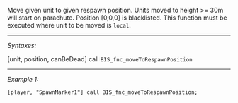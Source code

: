 Move given unit to given respawn position. Units moved to height <nowiki>>=</nowiki> 30m will start on parachute. Position [0,0,0] is blacklisted. This function must be executed where unit to be moved is `local`.


---
*Syntaxes:*

[unit, position, canBeDead] call `BIS_fnc_moveToRespawnPosition`

---
*Example 1:*

```sqf
[player, "SpawnMarker1"] call BIS_fnc_moveToRespawnPosition;
```